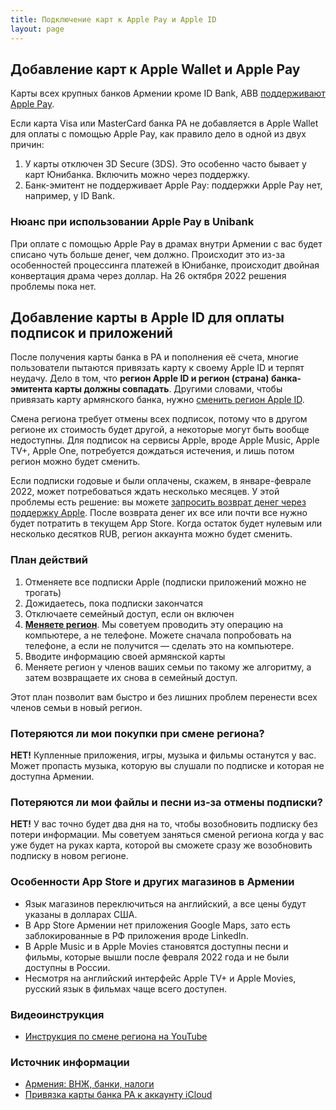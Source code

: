 ```yaml
---
title: Подключение карт к Apple Pay и Apple ID
layout: page
---
```


## Добавление карт к Apple Wallet и Apple Pay

Карты всех крупных банков Армении кроме ID Bank, ABB [поддерживают Apple Pay](https://bit.ly/am-banks).

Если карта Visa или MasterCard банка РА не добавляется в Apple Wallet для оплаты с помощью Apple Pay, как правило дело в одной из двух причин:

1. У карты отключен 3D Secure (3DS). Это особенно часто бывает у карт Юнибанка. Включить можно через поддержку.
2. Банк-эмитент не поддерживает Apple Pay: поддержки Apple Pay нет, например, у ID Bank.

### Нюанс при использовании Apple Pay в Unibank

При оплате с помощью Apple Pay в драмах внутри Армении с вас будет списано чуть больше денег, чем должно. Происходит
это из-за особенностей процессинга платежей в Юнибанке, происходит двойная конвертация драма через доллар. На 26
октября 2022 решения проблемы пока нет.

## Добавление карты в Apple ID для оплаты подписок и приложений

После получения карты банка в РА и пополнения её счета, многие пользователи пытаются привязать карту к своему
Apple ID и терпят неудачу. Дело в том, что **регион Apple ID и регион (страна) банка-эмитента карты должны совпадать**.
Другими словами, чтобы привязать карту армянского банка, нужно [сменить регион Apple ID](https://support.apple.com/en-gb/HT201389).

Смена региона требует отмены всех подписок, потому что в другом регионе их стоимость будет другой, а некоторые могут
быть вообще недоступны. Для подписок на сервисы Apple, вроде Apple Music, Apple TV+, Apple One, потребуется дождаться
истечения, и лишь потом регион можно будет сменить.

Если подписки годовые и были оплачены, скажем, в январе-феврале 2022, может потребоваться ждать несколько месяцев. У
этой проблемы есть решение: вы можете [запросить возврат денег через поддержку Apple](https://support.apple.com/en-am/HT204084).
После возврата денег их все или почти все нужно будет потратить в текущем App Store. Когда остаток будет нулевым или
несколько десятков RUB, регион аккаунта можно будет сменить.

### План действий

1. Отменяете все подписки Apple (подписки приложений можно не трогать)
2. Дожидаетесь, пока подписки закончатся
3. Отключаете семейный доступ, если он включен
4. **[Меняете регион](https://support.apple.com/en-gb/HT201389)**. Мы советуем проводить эту операцию на компьютере, а не телефоне. Можете сначала попробовать на телефоне, а если не получится — сделать это на компьютере.
5. Вводите информацию своей армянской карты
6. Меняете регион у членов ваших семьи по такому же алгоритму, а затем возвращаете их снова в семейный доступ.

Этот план позволит вам быстро и без лишних проблем перенести всех членов семьи в новый регион.

### Потеряются ли мои покупки при смене региона?

**НЕТ!** Купленные приложения, игры, музыка и фильмы останутся у вас. Может пропасть музыка, которую вы слушали по
подписке и которая не доступна Армении.

### Потеряются ли мои файлы и песни из-за отмены подписки?

**НЕТ!** У вас точно будет два дня на то, чтобы возобновить подписку без потери информации. Мы советуем заняться сменой
региона когда у вас уже будет на руках карта, которой вы сможете сразу же возобновить подписку в новом регионе.

### Особенности App Store и других магазинов в Армении

- Язык магазинов переключиться на английский, а все цены будут указаны в долларах США.
- В App Store Армении нет приложения Google Maps, зато есть заблокированные в РФ приложения вроде LinkedIn.
- В Apple Music и в Apple Movies становятся доступны песни и фильмы, которые вышли после февраля 2022 года и не были доступны в России.
- Несмотря на английский интерфейс Apple TV+ и Apple Movies, русский язык в фильмах чаще всего доступен.

### Видеоинструкция

- [Инструкция по смене региона на YouTube](https://www.youtube.com/watch?v=mJo1NNf7qfQ)

### Источник информации

- [Армения: ВНЖ, банки, налоги](https://t.me/am_banking_and_residency)
- [Привязка карты банка РА к аккаунту iCloud](https://www.notion.so/a84aaf76e7554a3db433a85e6bc05a3d)
